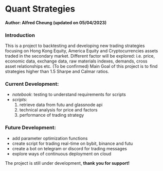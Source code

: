 # **Quant Strategies**

#### Author: Alfred Cheung (updated on 05/04/2023)

### **Introduction**
This is a project to backtesting and developing new trading strategies focusing on Hong Kong Equity, America Equity and Cryptocurrencies assets traded in the secondary market.
Different factor will be explored:
i.e. price, economic data, exchange data, raw materials indexes, demands, cross asset relationships etc. (To be confirmed)
Main Goal of this project is to find strategies higher than 1.5 Sharpe and Calmar ratios.

### **Current Development**:

- *notebook*: testing to understand requirements for scripts
- *scripts*:
    1. retrieve data from futu and glassnode api
    2. technical analysis for price and factors
    3. performance of trading strategy

### **Future Development**:
- add parameter optimization functions
- create script for trading real-time on bybit, binance and futu
- create a bot on telegram or discord for trading messages
- explore ways of continuous deployment on cloud




The project is still under development, **thank you for support!**
